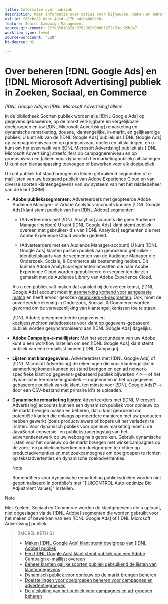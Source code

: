 ```yaml
---
title: Informatie over publiek
description: Meer informatie over opties voor bijhouden, maken en beheren [!DNL Google Ads] en [!DNL Microsoft Advertising] publiek.
exl-id: f85cbc82-ddbc-4ecd-a17b-b4cb4808cfbc
feature: Search Campaign Management
source-git-commit: 67fe8581832dc0762d62908d01672e53cc95b847
workflow-type: tm+mt
source-wordcount: '528'
ht-degree: 0%

---
```


# Over beheren [!DNL Google Ads] en [!DNL Microsoft Advertising] publiek in Zoeken, Sociaal, en Commerce

*[!DNL Google Ads]en [!DNL Microsoft Advertising] alleen*

In de bibliotheek Soorten publiek worden alle [!DNL Google Ads] op gegevens gebaseerde, op de markt verkrijgbare en vergelijkbare doelgroepen en uw [!DNL Microsoft Advertising] remarketing en dynamische remarketing, douane, klantengelijke, in-markt, en gelijkaardige publiek. U kunt elk van de [!DNL Google Ads] publiek als [!DNL Google Ads] op campagnereniveau en op groepsniveau, doelen en uitsluitingen, en u kunt om het even welk van [!DNL Microsoft Advertising] publiek als [!DNL Microsoft Advertising] streefcijfers op campagnereniveau en op groepsniveau en (alleen voor dynamisch hermarketingpubliek) uitsluitingen. U kunt een biedaanpassing toevoegen of bewerken voor elk doelpubliek.

U kunt publiek tot stand brengen en leiden gebruikend segmenten of e-maillijsten van uw bestaand publiek van Adobe Experience Cloud en van diverse soorten klantengegevens van uw systeem van het het relatiebeheer van de klant (CRM):

* **Adobe publiekssegmenten:** Adverteerders met geopteerde Adobe Audience Manager- of Adobe Analytics-accounts kunnen [!DNL Google Ads] klant stemt publiek van hun [!DNL Adobe] segmenten:

   * (Adverteerders met [!DNL Analytics] accounts die geen Audience Manager hebben) U kunt [!DNL Google Ads] klant stemt publiek overeen met gebruiker-id&#39;s van [!DNL Analytics] segmenten die met Adobe Experience Cloud worden gedeeld.

   * (Adverteerders met een Audience Manager-account) U kunt [!DNL Google Ads] klanten passen publiek aan gebruikend gebruiker - identiteitskaarts van de segmenten van de Audience Manager die Onderzoek, Sociale, &amp; Commerce als bestemming hebben. Dit kunnen Adobe Analytics-segmenten omvatten die naar Adobe Experience Cloud worden gepubliceerd en segmenten die zijn gemaakt met de Audience Library van Adobe Experience Cloud.

  Als u een publiek wilt maken dat aansluit bij de overeenkomst, [!DNL Google Ads] account moet [in aanmerking komend voor aangepaste match](https://support.google.com/adspolicy/answer/6299717) en heeft ervoor gekozen [gebruikers-id-segmenten](https://support.google.com/google-ads/answer/9199250). Ook, moet de adverteerderrekening in Onderzoek, Sociaal, &amp; Commerce worden gevormd om de verwezenlijking van klantengelijkenissen toe te staan.

  [!DNL Adobe] gesegmenteerde gegevens en koekjessynchronisatiedossiers voor klant op gegevens-gebaseerd publiek worden gesynchroniseerd aan [!DNL Google Ads] dagelijks.

* **Adobe Campaign-e-maillijsten:** Met het accountteam van uw Adobe kunt u een workflow instellen om een [!DNL Google Ads] klant stemt publiek van een e-maillijst binnen [!DNL Campaign].

* **Lijsten met klantgegevens:** Adverteerders met [!DNL Google Ads] of [!DNL Microsoft Advertising] de rekeningen die voor klantengelijke in aanmerking komen kunnen tot stand brengen en een ad netwerk-specifieke klant op gegevens-gebaseerd publiek bijwerken &lt;!>— of het dynamische hermarketingpubliek — opgenomen in het op gegevens gebaseerde publiek van de klant, ten minste voor [!DNL Google Ads]?—> door een CSV-bestand met primaire id&#39;s te uploaden.

* **Dynamische remarketing lijsten:** Adverteerders met [!DNL Microsoft Advertising] accounts kunnen een dynamisch publiek voor opnieuw op de markt brengen maken en beheren, dat u kunt gebruiken om potentiële klanten die onlangs op meerdere manieren met uw producten hebben gewerkt (zoals productviewers of kopers uit het verleden) te richten. Voor dynamisch publiek voor opnieuw marketing moet u de JavaScript-conversie- en publiekstraceringstag van het advertentienetwerk op uw webpagina&#39;s gebruiken. Gebruik dynamische lijsten voor het opnieuw op de markt brengen met winkelcampagnes op de zoek- en publieksnetwerken om doelgroepen te richten op productadvertenties en met zoekcampagnes om doelgroepen te richten op tekstadvertenties en dynamische zoekadvertenties. <!--[For [!DNL Google Ads], these are technically included in a customer data-based audience, so word this all carefully when we add support for them.]-->

  >[!NOTE]
  >
  >Bodmodifiers voor dynamische remarketing publieksdoelen worden niet geoptimaliseerd in portfolio&#39;s met &quot;[!UICONTROL Auto-optimize Bid Adjustment Values]&quot; instellen.

>[!NOTE]
>
>Met Zoeken, Sociaal en Commerce worden de klantgegevens die u uploadt, niet opgeslagen via de [!DNL Adobe] segmenten die worden gebruikt voor het maken of bewerken van een [!DNL Google Ads] of [!DNL Microsoft Advertising] publiek.

>[!MORELIKETHIS]
>
>* [Maken [!DNL Google Ads] klant stemt doelgroep van [!DNL Adobe] publiek](google-audience-from-adobe-audience.md)
>* [Een [!DNL Google Ads] klant stemt publiek van een Adobe Campaign e-maillijst overeen](google-audience-from-campaign-email-list.md)
>* [Beheer klanten gelijke soorten publiek gebruikend de lijsten van klantengegevens](audience-from-customer-data-list.md)
>* [Dynamisch publiek voor opnieuw op de markt brengen beheren](audience-dynamic-remarketing-manage.md)
>* [Doelstellingen voor doelgroepen beheren voor campagnes en advertentiegroepen](audience-targets-manage.md)
>* [De uitsluiting van het publiek voor campagnes en ad-groepen beheren](audience-exclusions-manage.md)
